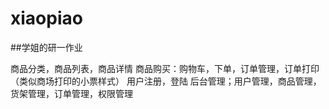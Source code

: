 # xiaopiao

##学姐的研一作业

商品分类，商品列表，商品详情
商品购买：购物车，下单，订单管理，订单打印（类似商场打印的小票样式）
用户注册，登陆
后台管理；用户管理，商品管理，货架管理，订单管理，权限管理
